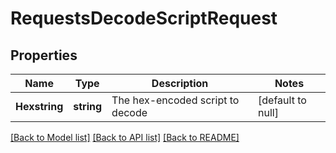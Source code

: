 # RequestsDecodeScriptRequest

## Properties
Name | Type | Description | Notes
------------ | ------------- | ------------- | -------------
**Hexstring** | **string** | The hex-encoded script to decode | [default to null]

[[Back to Model list]](../README.md#documentation-for-models) [[Back to API list]](../README.md#documentation-for-api-endpoints) [[Back to README]](../README.md)

